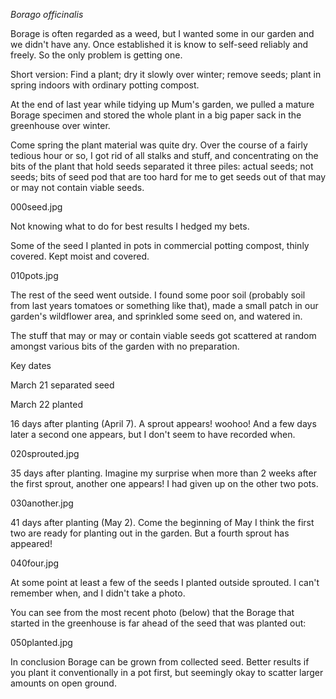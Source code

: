 [brutal]: #title "Planting Borage"
[brutal]: #author "David Jones"
[brutal]: #date "2020-05-13"

_Borago officinalis_

Borage is often regarded as a weed,
but I wanted some in our garden and we didn't have any.
Once established it is know to self-seed reliably and freely.
So the only problem is getting one.

Short version: Find a plant; dry it slowly over winter;
remove seeds; plant in spring indoors with ordinary potting compost.

At the end of last year while tidying up Mum's garden,
we pulled a mature Borage specimen and
stored the whole plant in a big paper sack in the greenhouse over winter.

Come spring the plant material was quite dry.
Over the course of a fairly tedious hour or so,
I got rid of all stalks and stuff, and concentrating on the bits
of the plant that hold seeds separated it three piles:
actual seeds; not seeds; bits of seed pod that are too hard for
me to get seeds out of that may or may not contain viable seeds.

000seed.jpg

Not knowing what to do for best results I hedged my bets.

Some of the seed I planted in pots in commercial potting compost,
thinly covered.
Kept moist and covered.

010pots.jpg

The rest of the seed went outside.
I found some poor soil
(probably soil from last years tomatoes or something like that),
made a small patch in our garden's wildflower area,
and sprinkled some seed on, and watered in.

The stuff that may or may or contain viable seeds got scattered
at random amongst various bits of the garden with no preparation.

Key dates

March 21 separated seed

March 22 planted

16 days after planting (April 7).  A sprout appears! woohoo!
And a few days later a second one appears,
but I don't seem to have recorded when.

020sprouted.jpg

35 days after planting.
Imagine my surprise when more than 2 weeks after the first
sprout, another one appears!
I had given up on the other two pots.

030another.jpg

41 days after planting (May 2).
Come the beginning of May I think the
first two are ready for planting out in the garden.
But a fourth sprout has appeared!

040four.jpg

At some point at least a few of the seeds I planted outside
sprouted.
I can't remember when, and I didn't take a photo.

You can see from the most recent photo (below) that the Borage that
started in the greenhouse is far ahead of the seed that was
planted out:

050planted.jpg

In conclusion Borage can be grown from collected seed.
Better results if you plant it conventionally in a pot first,
but seemingly okay to scatter larger amounts on open ground.
